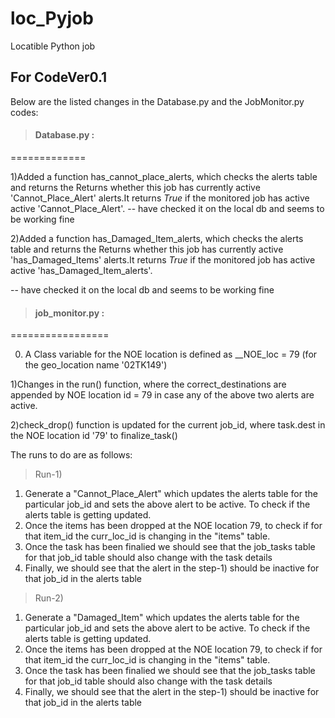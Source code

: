 # loc_Pyjob
Locatible Python job

## For CodeVer0.1

Below are the listed changes in the Database.py and the JobMonitor.py codes:

>#### Database.py :
=============

1)Added a function has_cannot_place_alerts, which checks the alerts table and returns the Returns whether this job has currently active 'Cannot_Place_Alert' alerts.It returns *True* if the monitored job has active active 'Cannot_Place_Alert'.
-- have checked it on the local db and seems to be working fine


2)Added a function has_Damaged_Item_alerts, which checks the alerts table and returns the Returns whether this job has currently active 'has_Damaged_Items' alerts.It returns *True* if the monitored job has active active 'has_Damaged_Item_alerts'.

-- have checked it on the local db and seems to be working fine

>#### job_monitor.py :
=================

0) A Class variable for the NOE location is defined as __NOE_loc = 79 (for the geo_location name '02TK149')

1)Changes in the run() function, where the correct_destinations are appended by NOE location id = 79 in case any of the above two alerts are active.

2)check_drop() function is updated for the current job_id, where task.dest in the NOE location id '79' to finalize_task()

The runs to do are as follows:

>Run-1)

1) Generate a "Cannot_Place_Alert" which updates the alerts table for the particular job_id and sets the above alert to be active. To check if the alerts table is getting updated.
2) Once the items has been dropped at the NOE location 79, to check if for that item_id the curr_loc_id is changing in the "items" table.
3) Once the task has been finalied we should see that the job_tasks table for that job_id table should also change with the task details
4) Finally, we should see that the alert in the step-1) should be inactive for that job_id in the alerts table


>Run-2)

1) Generate a "Damaged_Item" which updates the alerts table for the particular job_id and sets the above alert to be active. To check if the alerts table is getting updated.
2) Once the items has been dropped at the NOE location 79, to check if for that item_id the curr_loc_id is changing in the "items" table.
3) Once the task has been finalied we should see that the job_tasks table for that job_id table should also change with the task details
4) Finally, we should see that the alert in the step-1) should be inactive for that job_id in the alerts table






